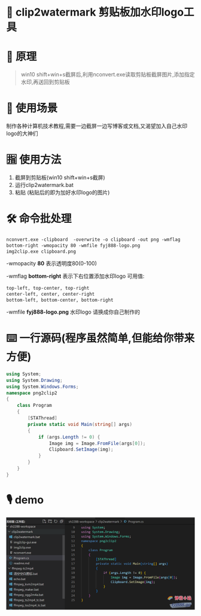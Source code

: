# 📣 clip2watermark 剪贴板加水印logo工具
# 🔎 原理
> win10 shift+win+s截屏后,利用nconvert.exe读取剪贴板截屏图片,添加指定水印,再送回到剪贴板
# 🌈 使用场景
制作各种计算机技术教程,需要一边截屏一边写博客或文档,又渴望加入自己水印logo的大神们
# 🈯 使用方法 
1. 截屏到剪贴板(win10 shift+win+s截屏)
2. 运行clip2watermark.bat
3. 粘贴 (粘贴后的即为加好水印logo的图片)
# 🛠 命令批处理
```batch
nconvert.exe -clipboard  -overwrite -o clipboard -out png -wmflag bottom-right -wmopacity 80 -wmfile fyj888-logo.png
img2clip.exe clipboard.png
```
-wmopacity **80** 表示透明度80(0-100)

-wmflag **bottom-right** 表示下右位置添加水印logo 可用值:

    top-left, top-center, top-right
    center-left, center, center-right
    bottom-left, bottom-center, bottom-right

-wmfile **fyj888-logo.png** 水印logo 请换成你自己制作的

# ⌨️ 一行源码(程序虽然简单,但能给你带来方便)
```c#
using System;
using System.Drawing;
using System.Windows.Forms;
namespace png2clip2
{
	class Program
	{
		[STAThread]
		private static void Main(string[] args)
		{
			if (args.Length != 0) {
				Image img = Image.FromFile(args[0]);
				Clipboard.SetImage(img);
			}
		}
	}
}
```
# 🎙️ demo
![演示图片](demo.png)